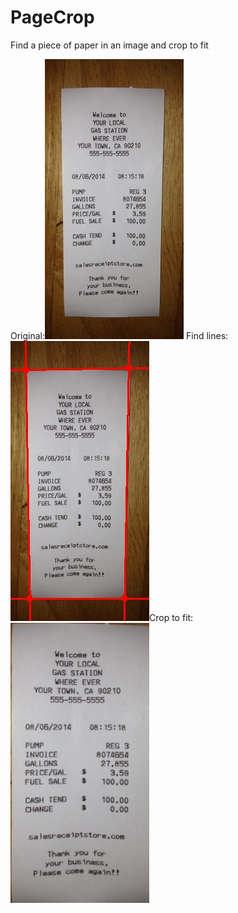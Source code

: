 # PageCrop
Find a piece of paper in an image and crop to fit

Original:![Image of original receipt](https://github.com/thepav/PageCrop/blob/master/receipt_7.JPG) Find lines: ![Image of receipt with lines found](https://github.com/thepav/PageCrop/blob/master/lines.jpg)Crop to fit:![Image of receipt cropped to fit](https://github.com/thepav/PageCrop/blob/master/crop.jpg)
